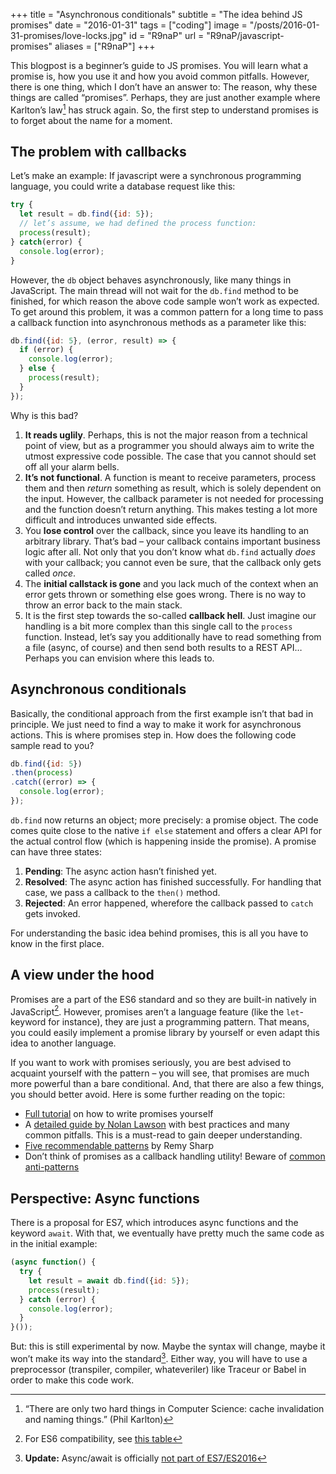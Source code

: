 +++
title = "Asynchronous conditionals"
subtitle = "The idea behind JS promises"
date = "2016-01-31"
tags = ["coding"]
image = "/posts/2016-01-31-promises/love-locks.jpg"
id = "R9naP"
url = "R9naP/javascript-promises"
aliases = ["R9naP"]
+++

This blogpost is a beginner’s guide to JS promises. You will learn what a promise is, how you use it and how you avoid common pitfalls. However, there is one thing, which I don’t have an answer to: The reason, why these things are called “promises”. Perhaps, they are just another example where Karlton’s law[^1] has struck again. So, the first step to understand promises is to forget about the name for a moment.

## The problem with callbacks

Let’s make an example: If javascript were a synchronous programming language, you could write a database request like this:

```JavaScript
try {
  let result = db.find({id: 5});
  // let’s assume, we had defined the process function:
  process(result);
} catch(error) {
  console.log(error);
}
```

However, the `db` object behaves asynchronously, like many things in JavaScript. The main thread will not wait for the `db.find` method to be finished, for which reason the above code sample won’t work as expected. To get around this problem, it was a common pattern for a long time to pass a callback function into asynchronous methods as a parameter like this:

```JavaScript
db.find({id: 5}, (error, result) => {
  if (error) {
    console.log(error);
  } else {
    process(result);
  }
});
```

Why is this bad?

1. **It reads uglily**. Perhaps, this is not the major reason from a technical point of view, but as a programmer you should always aim to write the utmost expressive code possible. The case that you cannot should set off all your alarm bells.
2. **It’s not functional**. A function is meant to receive parameters, process them and then *return* something as result, which is solely dependent on the input. However, the callback parameter is not needed for processing and the function doesn’t return anything. This makes testing a lot more difficult and introduces unwanted side effects.
3. You **lose control** over the callback, since you leave its handling to an arbitrary library. That’s bad – your callback contains important business logic after all. Not only that you don’t know what `db.find` actually *does* with your callback; you cannot even be sure, that the callback only gets called *once*.
4. The **initial callstack is gone** and you lack much of the context when an error gets thrown or something else goes wrong. There is no way to throw an error back to the main stack.
5. It is the first step towards the so-called **callback hell**. Just imagine our handling is a bit more complex than this single call to the `process` function. Instead, let’s say you additionally have to read something from a file (async, of course) and then send both results to a REST API… Perhaps you can envision where this leads to.

## Asynchronous conditionals

Basically, the conditional approach from the first example isn’t that bad in principle. We just need to find a way to make it work for asynchronous actions. This is where promises step in. How does the following code sample read to you?

```JavaScript
db.find({id: 5})
.then(process)
.catch((error) => {
  console.log(error);
});
```

`db.find` now returns an object; more precisely: a promise object. The code comes quite close to the native `if else` statement and offers a clear API for the actual control flow (which is happening inside the promise). A promise can have three states:

1. **Pending**: The async action hasn’t finished yet.
2. **Resolved**: The async action has finished successfully. For handling that case, we pass a callback to the `then()` method.
3. **Rejected**: An error happened, wherefore the callback passed to `catch` gets invoked.

For understanding the basic idea behind promises, this is all you have to know in the first place.

## A view under the hood

Promises are a part of the ES6 standard and so they are built-in natively in JavaScript[^2]. However, promises aren’t a language feature (like the `let`-keyword for instance), they are just a programming pattern. That means, you could easily implement a promise library by yourself or even adapt this idea to another language.

If you want to work with promises seriously, you are best advised to acquaint yourself with the pattern – you will see, that promises are much more powerful than a bare conditional. And, that there are also a few things, you should better avoid. Here is some further reading on the topic:

- [Full tutorial](https://www.promisejs.org/) on how to write promises yourself
- A [detailed guide by Nolan Lawson](http://pouchdb.com/2015/05/18/we-have-a-problem-with-promises.html) with best practices and many common pitfalls. This is a must-read to gain deeper understanding.
- [Five recommendable patterns](https://remysharp.com/2014/11/19/my-five-promise-patterns) by Remy Sharp
- Don’t think of promises as a callback handling utility! Beware of [common anti-patterns](https://github.com/petkaantonov/bluebird/wiki/Promise-anti-patterns)

## Perspective: Async functions

There is a proposal for ES7, which introduces async functions and the keyword `await`. With that, we eventually have pretty much the same code as in the initial example:

```JavaScript
(async function() {
  try {
    let result = await db.find({id: 5});
    process(result);
  } catch (error) {
    console.log(error);
  }
}());
```

But: this is still experimental by now. Maybe the syntax will change, maybe it won’t make its way into the standard[^3]. Either way, you will have to use a preprocessor (transpiler, compiler, whateveriler) like Traceur or Babel in order to make this code work.


[^1]: “There are only two hard things in Computer Science: cache invalidation and naming things.” (Phil Karlton)
[^2]: For ES6 compatibility, see [this table](https://kangax.github.io/compat-table/es6/)
[^3]: **Update:** Async/await is officially [not part of ES7/ES2016](http://www.2ality.com/2016/01/ecmascript-2016.html)

<!-- *[ES6]: EcmaScript 6 -->
<!-- *[ES7]: EcmaScript 7 -->
